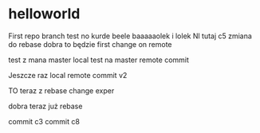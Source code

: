 # helloworld
First repo
branch test no kurde beele
baaaaaolek i lolek
Nl tutaj c5  zmiana do rebase dobra to będzie first change on remote


test z mana master local
test na master
remote commit


Jeszcze raz local
remote commit v2

TO teraz z rebase 
change exper

dobra teraz już rebase

commit c3
commit c8
